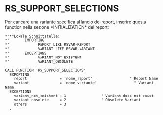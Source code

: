<h1>RS_SUPPORT_SELECTIONS</h1>    
Per caricare una variante specifica al lancio del report, inserire questa function nella sezione *INITIALIZATION* del report: 

```abap
*"*"Lokale Schnittstelle:
*"       IMPORTING
*"             REPORT LIKE RSVAR-REPORT
*"             VARIANT LIKE RSVAR-VARIANT
*"       EXCEPTIONS
*"             VARIANT_NOT_EXISTENT
*"             VARIANT_OBSOLETE

CALL FUNCTION 'RS_SUPPORT_SELECTIONS'
  EXPORTING
    report               = 'nome_report'                 " Report Name
    variant              = 'nome_variante'                 " Variant Name
  EXCEPTIONS
    variant_not_existent = 1                " Variant does not exist
    variant_obsolete     = 2                " Obsolete Variant
    others               = 3
  .
  ```
